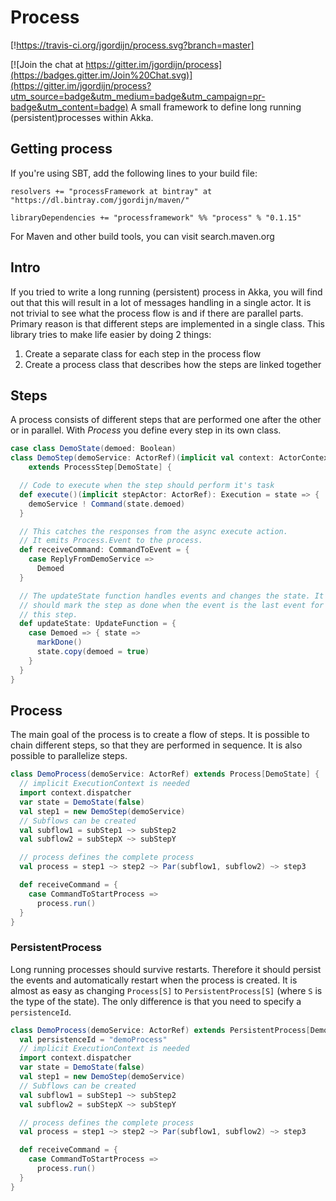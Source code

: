 # Process

[!https://travis-ci.org/jgordijn/process.svg?branch=master]

[![Join the chat at https://gitter.im/jgordijn/process](https://badges.gitter.im/Join%20Chat.svg)](https://gitter.im/jgordijn/process?utm_source=badge&utm_medium=badge&utm_campaign=pr-badge&utm_content=badge)
A small framework to define long running (persistent)processes within Akka.

## Getting process
If you're using SBT, add the following lines to your build file:

```
resolvers += "processFramework at bintray" at "https://dl.bintray.com/jgordijn/maven/"

libraryDependencies += "processframework" %% "process" % "0.1.15"
```

For Maven and other build tools, you can visit search.maven.org

## Intro
If you tried to write a long running (persistent) process in Akka, you
will find out that this will result in a lot of messages handling in a
single actor. It is not trivial to see what the process flow is and if
there are parallel parts. Primary reason is that different steps are
implemented in a single class. This library tries to make life easier
by doing 2 things:

1. Create a separate class for each step in the process flow
2. Create a process class that describes how the steps are linked
together


## Steps
A process consists of different steps that are performed one after the
other or in parallel. With _Process_ you define every step in its own
class.

```scala
case class DemoState(demoed: Boolean)
class DemoStep(demoService: ActorRef)(implicit val context: ActorContext)
    extends ProcessStep[DemoState] {

  // Code to execute when the step should perform it's task
  def execute()(implicit stepActor: ActorRef): Execution = state => {
    demoService ! Command(state.demoed)
  }

  // This catches the responses from the async execute action.
  // It emits Process.Event to the process.
  def receiveCommand: CommandToEvent = {
    case ReplyFromDemoService =>
      Demoed
  }

  // The updateState function handles events and changes the state. It
  // should mark the step as done when the event is the last event for
  // this step.
  def updateState: UpdateFunction = {
    case Demoed => { state =>
      markDone()
      state.copy(demoed = true)
    }
  }
}
```


## Process
The main goal of the process is to create a flow of steps. It is
possible to chain different steps, so that they are performed in
sequence. It is also possible to parallelize steps.

```scala
class DemoProcess(demoService: ActorRef) extends Process[DemoState] {
  // implicit ExecutionContext is needed
  import context.dispatcher
  var state = DemoState(false)
  val step1 = new DemoStep(demoService)
  // Subflows can be created
  val subflow1 = subStep1 ~> subStep2
  val subflow2 = subStepX ~> subStepY

  // process defines the complete process
  val process = step1 ~> step2 ~> Par(subflow1, subflow2) ~> step3

  def receiveCommand = {
    case CommandToStartProcess =>
      process.run()
  }
}
```

### PersistentProcess
Long running processes should survive restarts. Therefore it should
persist the events and automatically restart when the process is
created. It is almost as easy as changing `Process[S]` to
`PersistentProcess[S]` (where `S` is the type of the state). The only
difference is that you need to specify a `persistenceId`.

```scala
class DemoProcess(demoService: ActorRef) extends PersistentProcess[DemoState] {
  val persistenceId = "demoProcess"
  // implicit ExecutionContext is needed
  import context.dispatcher
  var state = DemoState(false)
  val step1 = new DemoStep(demoService)
  // Subflows can be created
  val subflow1 = subStep1 ~> subStep2
  val subflow2 = subStepX ~> subStepY

  // process defines the complete process
  val process = step1 ~> step2 ~> Par(subflow1, subflow2) ~> step3

  def receiveCommand = {
    case CommandToStartProcess =>
      process.run()
  }
}
```

